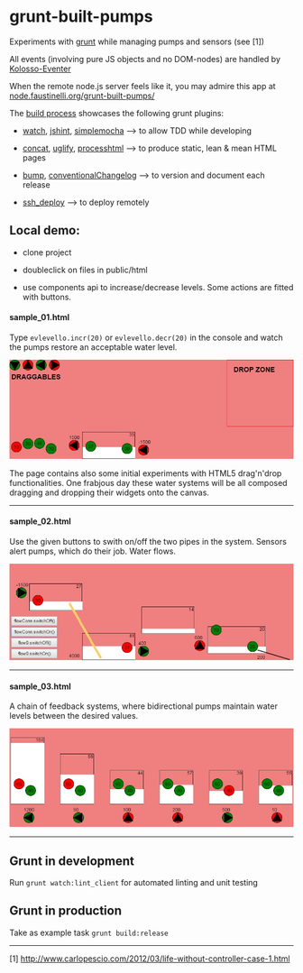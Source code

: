 # grunt-built-pumps
Experiments with [grunt](http://gruntjs.com/) while managing pumps and sensors (see [1])

All events (involving pure JS objects and no DOM-nodes) are handled by [Kolosso-Eventer](https://github.com/Muzietto/kolosso-eventer)

When the remote node.js server feels like it, you may admire this app at [node.faustinelli.org/grunt-built-pumps/](http://node.faustinelli.org/grunt-built-pumps/)

The [build process](Gruntfile.js) showcases the following grunt plugins:

- [watch](https://github.com/gruntjs/grunt-contrib-watch), [jshint](https://github.com/gruntjs/grunt-contrib-jshint), [simplemocha](https://github.com/yaymukund/grunt-simple-mocha) --> to allow TDD while developing

- [concat](https://github.com/gruntjs/grunt-contrib-concat), [uglify](https://github.com/gruntjs/grunt-contrib-uglify), [processhtml](https://github.com/dciccale/grunt-processhtml) --> to produce static, lean & mean HTML pages

- [bump](https://github.com/gruntjs/grunt-contrib-bump), [conventionalChangelog](https://github.com/ajoslin/conventional-changelog) --> to version and document each release

- [ssh_deploy](https://github.com/dasuchin/grunt-ssh-deploy/) --> to deploy remotely


## Local demo:

- clone project

- doubleclick on files in public/html

- use components api to increase/decrease levels. Some actions are fitted with buttons.

#### sample_01.html
Type `evlevello.incr(20)` or `evlevello.decr(20)` in the console and watch the pumps restore an acceptable water level.

![sample_01](/doc/img/sample_01.jpg)

The page contains also some initial experiments with HTML5 drag'n'drop functionalities. One frabjous day these water systems 
will be all composed dragging and dropping their widgets onto the canvas.

***

#### sample_02.html
Use the given buttons to swith on/off the two pipes in the system. Sensors alert pumps, which do their job. Water flows.

![sample_02](/doc/img/sample_02.jpg)

***

#### sample_03.html
A chain of feedback systems, where bidirectional pumps maintain water levels between the desired values.

![sample_03](/doc/img/sample_03.jpg)

***


## Grunt in development
Run `grunt watch:lint_client` for automated linting and unit testing

## Grunt in production
Take as example task `grunt build:release`

----------
[1] http://www.carlopescio.com/2012/03/life-without-controller-case-1.html
